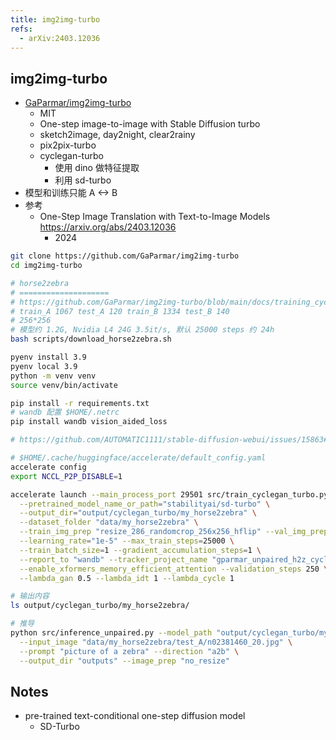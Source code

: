 ```yaml
---
title: img2img-turbo
refs:
  - arXiv:2403.12036
---
```


## img2img-turbo

- [GaParmar/img2img-turbo](https://github.com/GaParmar/img2img-turbo)
  - MIT
  - One-step image-to-image with Stable Diffusion turbo
  - sketch2image, day2night, clear2rainy
  - pix2pix-turbo
  - cyclegan-turbo
    - 使用 dino 做特征提取
    - 利用 sd-turbo
- 模型和训练只能 A <-> B
- 参考
  - One-Step Image Translation with Text-to-Image Models https://arxiv.org/abs/2403.12036
    - 2024

```bash
git clone https://github.com/GaParmar/img2img-turbo
cd img2img-turbo

# horse2zebra
# ====================
# https://github.com/GaParmar/img2img-turbo/blob/main/docs/training_cyclegan_turbo.md
# train_A 1067 test_A 120 train_B 1334 test_B 140
# 256*256
# 模型约 1.2G, Nvidia L4 24G 3.5it/s, 默认 25000 steps 约 24h
bash scripts/download_horse2zebra.sh

pyenv install 3.9
pyenv local 3.9
python -m venv venv
source venv/bin/activate

pip install -r requirements.txt
# wandb 配置 $HOME/.netrc
pip install wandb vision_aided_loss

# https://github.com/AUTOMATIC1111/stable-diffusion-webui/issues/15863#issuecomment-2125026282

# $HOME/.cache/huggingface/accelerate/default_config.yaml
accelerate config
export NCCL_P2P_DISABLE=1

accelerate launch --main_process_port 29501 src/train_cyclegan_turbo.py \
  --pretrained_model_name_or_path="stabilityai/sd-turbo" \
  --output_dir="output/cyclegan_turbo/my_horse2zebra" \
  --dataset_folder "data/my_horse2zebra" \
  --train_img_prep "resize_286_randomcrop_256x256_hflip" --val_img_prep "no_resize" \
  --learning_rate="1e-5" --max_train_steps=25000 \
  --train_batch_size=1 --gradient_accumulation_steps=1 \
  --report_to "wandb" --tracker_project_name "gparmar_unpaired_h2z_cycle_debug_v2" \
  --enable_xformers_memory_efficient_attention --validation_steps 250 \
  --lambda_gan 0.5 --lambda_idt 1 --lambda_cycle 1

# 输出内容
ls output/cyclegan_turbo/my_horse2zebra/

# 推导
python src/inference_unpaired.py --model_path "output/cyclegan_turbo/my_horse2zebra/checkpoints/model_1001.pkl" \
  --input_image "data/my_horse2zebra/test_A/n02381460_20.jpg" \
  --prompt "picture of a zebra" --direction "a2b" \
  --output_dir "outputs" --image_prep "no_resize"
```

## Notes

- pre-trained text-conditional one-step diffusion model
  - SD-Turbo
